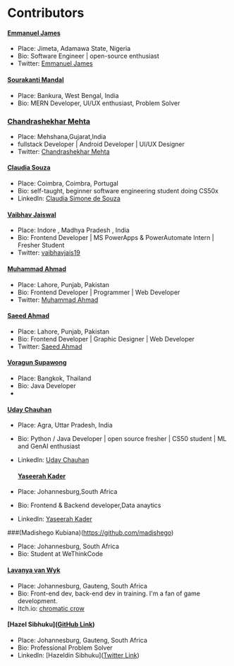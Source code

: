 # Contributors

#### [Emmanuel James](https://github.com/Deerah1234)
- Place: Jimeta, Adamawa State, Nigeria
- Bio: Software Engineer | open-source enthusiast
- Twitter: [Emmanuel James](https://twitter.com/0xDeerah)

#### [Sourakanti Mandal](https://github.com/Sonu64)
- Place: Bankura, West Bengal, India
- Bio: MERN Developer, UI/UX enthusiast, Problem Solver

### [Chandrashekhar Mehta](https://github.com/mehtachandrashekhar)
- Place: Mehshana,Gujarat,India
- fullstack Developer | Android Developer | UI/UX Designer
- Twitter: [Chandrashekhar Mehta](https://twitter.com/Mehtachandrash1)

#### [Claudia Souza](https://github.com/ClaudiaSouza1812)
- Place: Coimbra, Coimbra, Portugal
- Bio: self-taught, beginner software engineering student doing CS50x
- LinkedIn: [Claudia Simone de Souza](www.linkedin.com/in/claudiasouza1812)

#### [Vaibhav Jaiswal](https://github.com/Vaibhav871)
- Place: Indore , Madhya Pradesh , India
- Bio: Frontend Developer | MS PowerApps & PowerAutomate Intern | Fresher Student
- Twitter: [vaibhavjais19](https://twitter.com/vaibhavjais19?t=jC4jU88rGd4wn-L0uaC6YQ&s=09)

#### [Muhammad Ahmad](https://github.com/MAhmad787)
- Place: Lahore, Punjab, Pakistan
- Bio: Frontend Developer | Programmer | Web Developer
- Twitter: [Muhammad Ahmad](https://twitter.com/MAhmad_787)

#### [Saeed Ahmad](https://github.com/saeedahmedasad)
- Place: Lahore, Punjab, Pakistan
- Bio: Frontend Developer | Graphic Designer | Web Developer
- Twitter: [Saeed Ahmad](https://twitter.com/saeed_phooli)

#### [Voragun Supawong](https://github.com/voraguns)
- Place: Bangkok, Thailand
- Bio: Java Developer
- 

#### [Uday Chauhan](https://github.com/Udaychauhan1724)
- Place: Agra, Uttar Pradesh, India
- Bio: Python / Java Developer | open source fresher | CS50 student | ML and GenAI enthusiast
- LinkedIn: [Uday Chauhan](www.linkedin.com/in/uday-chauhan-160237292)

  #### [Yaseerah Kader](https://github.com/Yaseerahk)
- Place: Johannesburg,South Africa
- Bio: Frontend & Backend developer,Data anaytics
- LinkedIn: [Yaseerah Kader](https://www.linkedin.com/in/yaseerah-kader-ab509528a/)

###(Madishego Kubiana)(https://github.com/madishego)
- Place: Johannesburg, South Africa
- Bio: Student at WeThinkCode

#### [Lavanya van Wyk](https://github.com/lavanya-vanwyk)
- Place: Johannesburg, Gauteng, South Africa
- Bio: Front-end dev, back-end dev in training. I'm a fan of game development.
- Itch.io: [chromatic crow](https://chromatic-crow.itch.io/)

#### [Hazel Sibhuku]([GitHub Link](https://github.com/let-Hazel))
- Place: Johannesburg, Gauteng, South Africa
- Bio: Professional Problem Solver
- LinkedIn: [Hazeldin Sibhuku]([Twitter Link](https://www.linkedin.com/in/hazeldin-sibhuku-3364a3248/))
